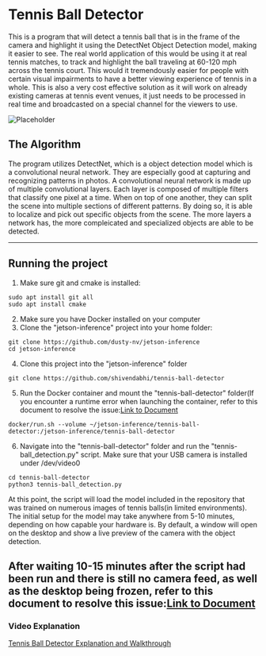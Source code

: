 # Tennis Ball Detector
This is a program that will detect a tennis ball that is in the frame of the camera and highlight it using the DetectNet Object Detection model, making it easier to see. The real world application of this would be using it at real tennis matches, to track and highlight the ball traveling at 60-120 mph across the tennis court. This would it tremendously easier for people with certain visual impairments to have a better viewing experience of tennis in a whole. This is also a very cost effective solution as it will work on already existing cameras at tennis event venues, it just needs to be processed in real time and broadcasted on a special channel for the viewers to use. 

![Placeholder](https://img.icons8.com/ios-glyphs/120/1FB141/icons8-new-logo.png)
## The Algorithm
The program utilizes DetectNet, which is a object detection model which is a convolutional neural network. They are especially good at capturing and recognizing patterns in photos. A convolutional neural network is made up of multiple convolutional layers. Each layer is composed of multiple filters that classify one pixel at a time. When on top of one another, they can split the scene into multiple sections of different patterns. By doing so, it is able to localize and pick out specific objects from the scene. The more layers a network has, the more compleicated and specialized objects are able to be detected.

---
## Running the project
1. Make sure git and cmake is installed:
```
sudo apt install git all
sudo apt install cmake
```
2. Make sure you have Docker installed on your computer
3. Clone the "jetson-inference" project into your home folder:
 ```
git clone https://github.com/dusty-nv/jetson-inference
cd jetson-inference
```
4. Clone this project into the "jetson-inference" folder
```
git clone https://github.com/shivendabhi/tennis-ball-detector
```
5. Run the Docker container and mount the "tennis-ball-detector" folder(If you encounter a runtime error when launching the container, refer to this document to resolve the issue:[Link to Document](https://app.box.com/s/e0dy6dr651h6nxyel4nw81gf5v8a1f3r)
```
docker/run.sh --volume ~/jetson-inference/tennis-ball-detector:/jetson-inference/tennis-ball-detector
```
6. Navigate into the "tennis-ball-detector" folder and run the "tennis-ball_detection.py" script. Make sure that your USB camera is installed under /dev/video0
```
cd tennis-ball-detector
python3 tennis-ball_detection.py
```
At this point, the script will load the model included in the repository that was trained on numerous images of tennis balls(in limited environments). The initial setup for the model may take anywhere from 5-10 minutes, depending on how capable your hardware is. By default, a window will open on the desktop and show a live preview of the camera with the object detection.

After waiting 10-15 minutes after the script had been run and there is still no camera feed, as well as the desktop being frozen, refer to this document to resolve this issue:[Link to Document](https://app.box.com/s/3n6bezbn6ieadmd8rur0hgsp7eai4no6)
---
### Video Explanation
[Tennis Ball Detector Explanation and Walkthrough](youtube.com)
